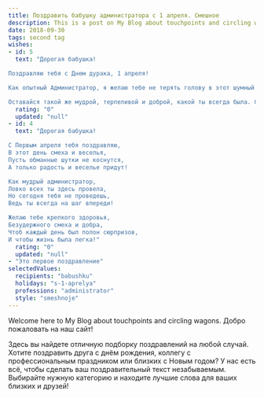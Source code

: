 ```yaml
---
title: Поздравить бабушку администратора с 1 апреля. Смешное
description: This is a post on My Blog about touchpoints and circling wagons.
date: 2018-09-30
tags: second tag
wishes:
- id: 5
  text: "Дорогая бабушка!

Поздравляю тебя с Днем дурака, 1 апреля!

Как опытный Администратор, я желаю тебе не терять голову в этот шумный праздник, обходить стороной все розыгрыши и сюрпризы. Пусть этот день будет наполнен только искренним смехом и весельем, а не глупыми шутками.

Оставайся такой же мудрой, терпеливой и доброй, какой ты всегда была. С праздником!"
  rating: "0"
  updated: "null"
- id: 4
  text: "Дорогая бабушка!

С Первым апреля тебя поздравляю,
В этот день смеха и веселья,
Пусть обманные шутки не коснутся,
А только радость и веселье придут!

Как мудрый администратор,
Ловко всех ты здесь провела,
Но сегодня тебя не проведешь,
Ведь ты всегда на шаг впереди!

Желаю тебе крепкого здоровья,
Безудержного смеха и добра,
Чтоб каждый день был полон сюрпризов,
И чтобы жизнь была легка!"
  rating: "0"
  updated: "null"
- "Это первое поздравление"
selectedValues:
  recipients: "babushku"
  holidays: "s-1-aprelya"
  professions: "administrator"
  style: "smeshnoje"
---
```


Welcome here to My Blog about touchpoints and circling wagons.
Добро пожаловать на наш сайт!

Здесь вы найдете отличную подборку поздравлений на любой случай.
Хотите поздравить друга с днём рождения, коллегу с профессиональным праздником или близких с Новым годом? У нас есть всё, чтобы сделать ваш поздравительный текст незабываемым. Выбирайте нужную категорию и находите лучшие слова для ваших близких и друзей!
